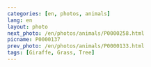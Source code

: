 ```yaml
---
categories: [en, photos, animals]
lang: en
layout: photo
next_photo: /en/photos/animals/P0000258.html
picname: P0000137
prev_photo: /en/photos/animals/P0000133.html
tags: [Giraffe, Grass, Tree]
---
```

